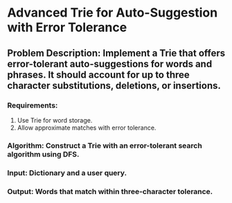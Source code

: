 # Advanced Trie for Auto-Suggestion with Error Tolerance

## Problem Description: Implement a Trie that offers error-tolerant auto-suggestions for words and phrases. It should account for up to three character substitutions, deletions, or insertions.

### Requirements:
1. Use Trie for word storage.
2. Allow approximate matches with error tolerance.

### Algorithm: Construct a Trie with an error-tolerant search algorithm using DFS.

### Input: Dictionary and a user query.

### Output: Words that match within three-character tolerance.

